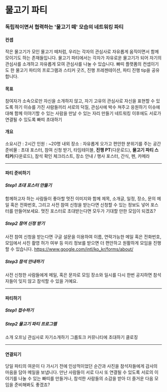 # 물고기 파티 
### 독립적이면서 협력하는 '물고기 떼' 모습의 네트워킹 파티


#### 컨셉 
작은 물고기가 모인 물고기 떼처럼, 우리는 각자의 관심사로 자유롭게 움직이면서 함께 모이기도 하는 존재들입니다. 물고기 파티에서는 각자가 자유로운 물고기가 되어 자기의 관심사를 소개하고 자유롭게 모여 관심사를 나눌 수 있습니다. 빠띠 플랫폼의 컨셉이기도 한 물고기 파티의 프로그램과 스티커 굿즈, 진행 프레젠테이션, 파티 진행 tip을 공유합니다. 

#### 목표
참여자가 소속으로만 자신을 소개하지 않고, 자기 고유의 관심사로 자신을 표현할 수 있도록 하기
이슈를 가진 사람들끼리 서로의 덕질, 관심사에 박수 쳐주고 응원하기
이슈에 대해 함께 이야기할 수 있는 사람을 만날 수 있는 자리 만들기
네트워킹 이후에도 서로가 연결될 수 있도록 빠띠 초대하기 
 
#### 개요 
소요시간 : 2시간 
인원 : ~20명 내외 
장소 : 자유롭게 오가고 편안한 분위기를 주는 공간 
준비물 : 초대 포스터, 참여 신청 받기, 타임테이블, **진행 PT**(다운로드), **물고기 파티 스티커**(다운로드), 참석 확인 체크리스트, 장소 안내 / 행사 포스터, 간식, 펜, 카메라 

_____ 

#### 파티 준비하기 

##### Step1 초대 포스터 만들기 
함께하고자 하는 사람들이 좋아할 멋진 이미지와 함께 제목, 소개글, 일정, 장소, 문의 메일 혹은 전화번호, 그리고 사전 참여 신청을 받는다면 신청할 수 있는 정보도 넣어 포스터를 만들어보세요. 멋진 포스터로 초대받는다면 모두가 기대할 만한 모임이 되겠죠?

##### Step2 참여 신청 받기 
사전 참여 신청을 받는다면 구글 설문을 이용하여 이름, 연락가능한 메일 혹은 전화번호, 모임에서 사진 촬영 허가 여부 등 미리 정보를 받으면 더 편안하고 원활하게 모임을 진행할 수 있습니다. https://www.google.com/intl/ko_kr/forms/about/ 

##### Step3 참석 안내하기 
사전 신청한 사람들에게 메일, 혹은 문자로 모임 장소와 일시를 다시 한번 공지하면 참석자들이 잊지 않고 참석할 수 있을 거예요.

_____

#### 파티하기 

##### Step1 접수하기 

##### Step2 물고기 파티 프로그램
소개
오프닝 
관심사로 자기소개하기
그룹토크
커뮤니티에 초대하기
클로징 

_____

#### 연결되기 
당일 파티의 여운이 다 가시기 전에 인상적이었던 순간과 사진을 참석자들에게 감사의 마음을 담아 메일을 보냅니다.
만난 사람들이 서로 다시 또 연결될 수 있도록 서로의 이야기를 나눌 수 있는 빠띠를 만들거나, 참석한 사람들의 소감을 받아 더 즐거운 다음 모임을 준비해봐도 좋겠죠? 
